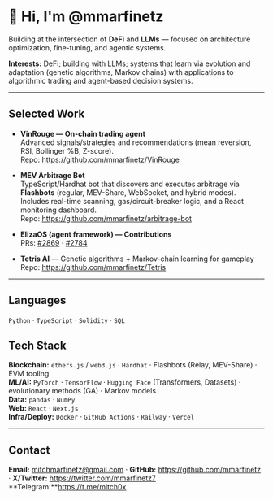 # 👋 Hi, I'm @mmarfinetz


Building at the intersection of **DeFi** and **LLMs** — focused on architecture optimization, fine-tuning, and agentic systems.

**Interests:** DeFi; building with LLMs; systems that learn via evolution and adaptation (genetic algorithms, Markov chains) with applications to algorithmic trading and agent-based decision systems.

---

## Selected Work
- **VinRouge — On-chain trading agent**  
  Advanced signals/strategies and recommendations (mean reversion, RSI, Bollinger %B, Z-score).  
  Repo: https://github.com/mmarfinetz/VinRouge

- **MEV Arbitrage Bot**  
  TypeScript/Hardhat bot that discovers and executes arbitrage via **Flashbots** (regular, MEV-Share, WebSocket, and hybrid modes). Includes real-time scanning, gas/circuit-breaker logic, and a React monitoring dashboard.  
  Repo: https://github.com/mmarfinetz/arbitrage-bot

- **ElizaOS (agent framework) — Contributions**  
  PRs: [#2869](https://github.com/elizaOS/eliza/pull/2869) · [#2784](https://github.com/elizaOS/eliza/pull/2784)

- **Tetris AI** — Genetic algorithms + Markov-chain learning for gameplay  
  Repo: https://github.com/mmarfinetz/Tetris

---

## Languages
`Python` · `TypeScript` · `Solidity` · `SQL`

## Tech Stack
**Blockchain:** `ethers.js` / `web3.js` · `Hardhat` · Flashbots (Relay, MEV-Share) · EVM tooling  
**ML/AI:** `PyTorch` · `TensorFlow` · `Hugging Face` (Transformers, Datasets) · evolutionary methods (GA) · Markov models  
**Data:** `pandas` · `NumPy`  
**Web:** `React` · `Next.js`  
**Infra/Deploy:** `Docker` · `GitHub Actions` · `Railway` · `Vercel`

---

## Contact
**Email:** mitchmarfinetz@gmail.com · **GitHub:** https://github.com/mmarfinetz · **X/Twitter:** https://twitter.com/mmarfinetz7 **Telegram:**https://t.me/mitch0x


